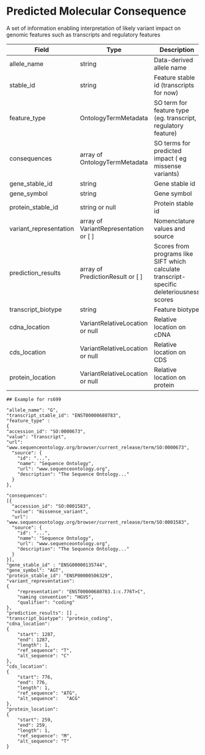 # Predicted Molecular Consequence

A set of information enabling interpretation of likely variant impact on genomic features such as transcripts and regulatory features

| Field             | Type            | Description
|-------------------|-----------------|---------------------
| allele_name           | string          | Data-derived allele name
| stable_id | string          | Feature stable id (transcripts for now)
| feature_type      | OntologyTermMetadata        | SO term for feature type (eg. transcript, regulatory feature)
| consequences      | array of OntologyTermMetadata           | SO terms for predicted impact ( eg missense variants)
| gene_stable_id | string| Gene stable id
| gene_symbol | string | Gene symbol
| protein_stable_id  | string or null | Protein stable id
| variant_representation | array of VariantRepresentation or [ ]  | Nomenclature values and source
| prediction_results | array of PredictionResult or [ ] | Scores from programs like SIFT which calculate transcript-specific deleteriousness scores
| transcript_biotype | string | Feature biotype
| cdna_location | VariantRelativeLocation or null  | Relative location on cDNA
| cds_location | VariantRelativeLocation or null | Relative location on CDS
| protein_location | VariantRelativeLocation or null | Relative location on protein

```
## Example for rs699 

"allele_name": "G",
"transcript_stable_id": "ENST00000680783",
"feature_type" : 
{
"accession_id": "SO:0000673",
"value": "transcript",
"url": "www.sequenceontology.org/browser/current_release/term/SO:0000673",
  "source": {
    "id": "...",
    "name": "Sequence Ontology",
    "url": "www.sequenceontology.org",
    "description": "The Sequence Ontology..."
  }
},

"consequences":
[{
  "accession_id": "SO:0001583",
  "value": "missense_variant",
  "url": "www.sequenceontology.org/browser/current_release/term/SO:0001583",
  "source": {
    "id": "...",
    "name": "Sequence Ontology",
    "url": "www.sequenceontology.org",
    "description": "The Sequence Ontology..."
  }
}],
"gene_stable_id" : "ENSG00000135744",
"gene_symbol": "AGT",
"protein_stable_id": "ENSP00000506329",
"variant_representation": 
{
	"representation": "ENST00000680783.1:c.776T>C",
	"naming convention": "HGVS",
	"qualifier": "coding"
},
"prediction_results": [] ,
"transcript_biotype": "protein_coding",
"cdna_location": 
{
	"start": 1287,
	"end": 1287, 
	"length": 1, 
	"ref_sequence": "T",
	"alt_sequence": "C" 
},
"cds_location": 
{
	"start": 776, 
	"end": 776, 
	"length": 1, 
	"ref_sequence": "ATG",
	"alt_sequence":   "ACG" 
},
"protein_location":
{
	"start": 259, 
	"end": 259, 
	"length": 1, 
	"ref_sequence": "M",
	"alt_sequence": "T" 
}
```



























